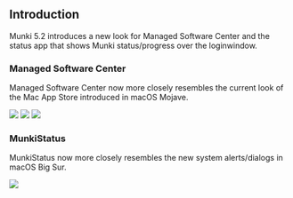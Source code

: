 ## Introduction

Munki 5.2 introduces a new look for Managed Software Center and the status app that shows Munki status/progress over the loginwindow.

### Managed Software Center 
Managed Software Center now more closely resembles the current look of the Mac App Store introduced in macOS Mojave.

![](https://github.com/munki/munki/wiki/images/managed_software_center.png)
![](https://github.com/munki/munki/wiki/images/msc_5_3_product_detail.png)
![](https://github.com/munki/munki/wiki/images/msc_5_3_updates.png)

### MunkiStatus
MunkiStatus now more closely resembles the new system alerts/dialogs in macOS Big Sur.

![](https://github.com/munki/munki/wiki/images/munkistatus.png)
